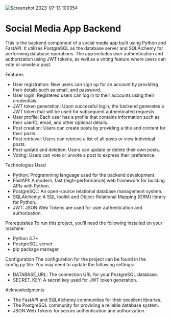 ![Screenshot 2023-07-13 100354](https://github.com/A6hishekSin9h/Social-Media-App/assets/43134959/29fdd691-8950-4a67-9cb2-d9e944f87a1d)
# Social Media App Backend
This is the backend component of a social media app built using Python and FastAPI. It utilizes PostgreSQL as the database server and SQLAlchemy for performing database operations. The app includes user authentication and authorization using JWT tokens, as well as a voting feature where users can vote or unvote a post.

Features
* User registration: New users can sign up for an account by providing their details such as email, and password.
* User login: Registered users can log in to their accounts using their credentials.
* JWT token generation: Upon successful login, the backend generates a JWT token that will be used for subsequent authenticated requests.
* User profile: Each user has a profile that contains information such as their userID, email, and other optional details.
* Post creation: Users can create posts by providing a title and content for their posts.
* Post retrieval: Users can retrieve a list of all posts or view individual posts.
* Post update and deletion: Users can update or delete their own posts.
* Voting: Users can vote or unvote a post to express their preference.
  
Technologies Used
* Python: Programming language used for the backend development.
* FastAPI: A modern, fast (high-performance) web framework for building APIs with Python.
* PostgreSQL: An open-source relational database management system.
* SQLAlchemy: A SQL toolkit and Object-Relational Mapping (ORM) library for Python.
* JWT: JSON Web Tokens are used for user authentication and authorization.
  
Prerequisites
To run this project, you'll need the following installed on your machine:

* Python 3.7+
* PostgreSQL server
* pip package manager

Configuration
The configuration for the project can be found in the config.py file. You may need to update the following settings:

* DATABASE_URL: The connection URL for your PostgreSQL database.
* SECRET_KEY: A secret key used for JWT token generation.

Acknowledgments
* The FastAPI and SQLAlchemy communities for their excellent libraries.
* The PostgreSQL community for providing a reliable database system.
* JSON Web Tokens for secure authentication and authorization.
